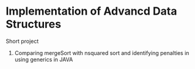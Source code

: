 # Implementation of Advancd Data Structures
Short project
1) Comparing mergeSort with nsquared sort and identifying penalties in using generics in JAVA

